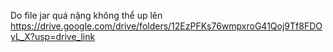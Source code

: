 Do file jar quá nặng không thể up lên https://drive.google.com/drive/folders/12EzPFKs76wmpxroG41Qoj9Tf8FDOyL_X?usp=drive_link
